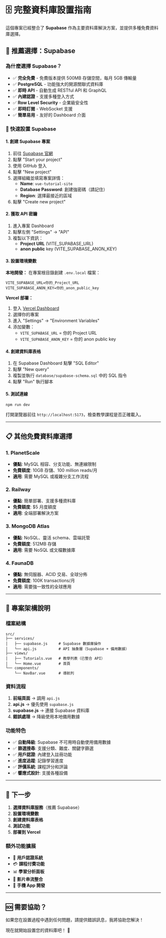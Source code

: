 # 🗄️ 完整資料庫設置指南

這個專案已經整合了 **Supabase** 作為主要資料庫解決方案，並提供多種免費資料庫選擇。

## 🎯 推薦選擇：Supabase

### 為什麼選擇 Supabase？
- ✅ **完全免費** - 免費版本提供 500MB 存儲空間，每月 5GB 傳輸量
- ✅ **PostgreSQL** - 功能強大的開源關聯式資料庫
- ✅ **即時 API** - 自動生成 RESTful API 和 GraphQL
- ✅ **內建認證** - 支援多種登入方式
- ✅ **Row Level Security** - 企業級安全性
- ✅ **即時訂閱** - WebSocket 支援
- ✅ **簡單易用** - 友好的 Dashboard 介面

### 🚀 快速設置 Supabase

#### 1. 創建 Supabase 專案
1. 前往 [Supabase 官網](https://supabase.com/)
2. 點擊 "Start your project" 
3. 使用 GitHub 登入
4. 點擊 "New project"
5. 選擇組織並填寫專案詳情：
   - **Name**: `vue-tutorial-site`
   - **Database Password**: 創建強密碼（請記住）
   - **Region**: 選擇最接近的區域
6. 點擊 "Create new project"

#### 2. 獲取 API 密鑰
1. 進入專案 Dashboard
2. 點擊左側 "Settings" → "API"
3. 複製以下資訊：
   - **Project URL** (VITE_SUPABASE_URL)
   - **anon public** key (VITE_SUPABASE_ANON_KEY)

#### 3. 設置環境變數

**本地開發：**
在專案根目錄創建 `.env.local` 檔案：
```env
VITE_SUPABASE_URL=你的_Project_URL
VITE_SUPABASE_ANON_KEY=你的_anon_public_key
```

**Vercel 部署：**
1. 登入 [Vercel Dashboard](https://vercel.com/dashboard)
2. 選擇你的專案
3. 進入 "Settings" → "Environment Variables"
4. 添加變數：
   - `VITE_SUPABASE_URL` = 你的 Project URL
   - `VITE_SUPABASE_ANON_KEY` = 你的 anon public key

#### 4. 創建資料庫表格
1. 在 Supabase Dashboard 點擊 "SQL Editor"
2. 點擊 "New query"
3. 複製並執行 `database/supabase-schema.sql` 中的 SQL 指令
4. 點擊 "Run" 執行腳本

#### 5. 測試連線
```bash
npm run dev
```
打開瀏覽器前往 `http://localhost:5173`，檢查教學課程是否正確載入。

---

## 📋 其他免費資料庫選擇

### 1. PlanetScale
- **優點**: MySQL 相容、分支功能、無連線限制
- **免費額度**: 10GB 存儲、100 million reads/月
- **適用**: 需要 MySQL 或複雜分支工作流程

### 2. Railway
- **優點**: 簡單部署、支援多種資料庫
- **免費額度**: $5 月度額度
- **適用**: 全端部署解決方案

### 3. MongoDB Atlas
- **優點**: NoSQL、靈活 schema、雲端託管
- **免費額度**: 512MB 存儲
- **適用**: 需要 NoSQL 或文檔數據庫

### 4. FaunaDB
- **優點**: 無伺服器、ACID 交易、全球分佈
- **免費額度**: 100K transactions/月
- **適用**: 需要強一致性的全球應用

---

## 🔧 專案架構說明

### 檔案結構
```
src/
├── services/
│   ├── supabase.js     # Supabase 數據庫操作
│   └── api.js          # API 抽象層（Supabase + 備用數據）
├── views/
│   ├── Tutorials.vue   # 教學列表（已整合 API）
│   └── Home.vue        # 首頁
└── components/
    └── NavBar.vue      # 導航列
```

### 資料流程
1. **前端頁面** → 調用 `api.js`
2. **api.js** → 優先使用 `supabase.js`
3. **supabase.js** → 連接 Supabase 資料庫
4. **錯誤處理** → 降級使用本地備用數據

### 功能特色
- ✅ **自動降級**: Supabase 不可用時自動使用備用數據
- ✅ **篩選搜尋**: 支援分類、難度、關鍵字篩選
- ✅ **用戶認證**: 內建登入註冊功能
- ✅ **進度追蹤**: 記錄學習進度
- ✅ **評價系統**: 課程評分和評論
- ✅ **響應式設計**: 支援各種設備

---

## 🚀 下一步

1. **選擇資料庫服務**（推薦 Supabase）
2. **設置環境變數**
3. **創建資料庫表格**
4. **測試功能**
5. **部署到 Vercel**

### 額外功能擴展
- 🔐 **用戶認證系統**
- 💳 **課程付費功能**
- 📊 **學習分析面板**
- 🎥 **影片串流整合**
- 📱 **手機 App 開發**

---

## 🆘 需要協助？

如果您在設置過程中遇到任何問題，請提供錯誤訊息，我將協助您解決！

現在就開始設置您的資料庫吧！ 🎉
